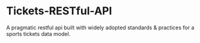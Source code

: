 # Tickets-RESTful-API
A pragmatic restful api built with widely adopted standards &amp; practices for a sports tickets data model.

